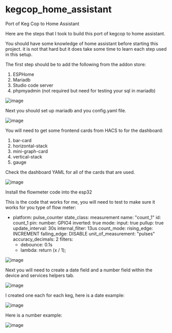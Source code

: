# kegcop_home_assistant
Port of Keg Cop to Home Assistant

Here are the steps that I took to build this port of kegcop to home assistant. 

You should have some knowledge of home assistant before starting this project. it is not that hard but it does take some time to learn each step used in this setup.

The first step should be to add the following from the addon store:

1. ESPHome
2. Mariadb
3. Studio code server
4. phpmyadmin (not required but need for testing your sql in mariadb)

![image](https://user-images.githubusercontent.com/18006478/231231123-34866229-236c-4ee7-88ad-a8f03e4cdc4d.png)

Next you should set up mariadb and you config.yaml file.

![image](https://user-images.githubusercontent.com/18006478/231232551-13966eaf-0915-4fb3-9a5f-a5c2a4cc7f60.png)

You will need to get some frontend cards from HACS to for the dashboard:

1. bar-card
2. horizontal-stack
3. mini-graph-card
4. vertical-stack
5. gauge

Check the dashboard YAML for all of the cards that are used.

![image](https://user-images.githubusercontent.com/18006478/231233536-0c225c4e-7218-4e61-aa11-e33daec03632.png)

Install the flowmeter code into the esp32

This is the code that works for me, you will need to test to make sure it works for you type of flow meter:

  - platform: pulse_counter
    state_class: measurement
    name: "count_1"
    id: count_1
    pin: 
      number: GPIO4
      inverted: true
      mode:
        input: true
        pullup: true
    update_interval: 30s
    internal_filter: 13us
    count_mode:
      rising_edge: INCREMENT
      falling_edge: DISABLE
    unit_of_measurement: "pulses"
    accuracy_decimals: 2
    filters:
     - debounce: 0.1s
     - lambda: return (x / 1);  
     


![image](https://user-images.githubusercontent.com/18006478/231233758-487a1834-8616-4218-b0d2-a07ae0db0021.png)

Next you will need to create a date field and a number field within the device and services helpers tab.


![image](https://user-images.githubusercontent.com/18006478/231233964-64242ba4-fc3b-4ae0-8100-e579d777f6f6.png)

I created one each for each keg, here is a date example:

![image](https://user-images.githubusercontent.com/18006478/231234120-f3298b70-ba44-4e18-a36e-c2451879764b.png)

 Here is a number example:

![image](https://user-images.githubusercontent.com/18006478/231234289-f9f20836-82ce-4cc4-a398-f9f751df5748.png)



